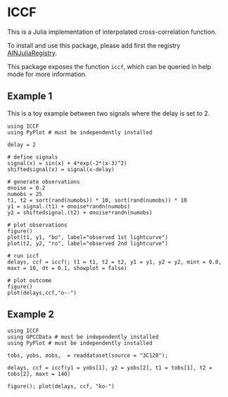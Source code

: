 # ICCF 

This is a Julia implementation of interpolated cross-correlation function.

To install and use this package, please add first the registry [AINJuliaRegistry](https://github.com/HITS-AIN/AINJuliaRegistry).

This package exposes the function `iccf`, which can be queried in help mode for more information.

## Example 1

This is a toy example between two signals where the delay is set to 2.

```
using ICCF
using PyPlot # must be independently installed

delay = 2

# define signals
signal(x) = sin(x) + 4*exp(-2*(x-3)^2)
shiftedsignal(x) = signal(x-delay)

# generate observations
σnoise = 0.2
numobs = 25
t1, t2 = sort(rand(numobs)) * 10, sort(rand(numobs)) * 10
y1 = signal.(t1) + σnoise*randn(numobs)
y2 = shiftedsignal.(t2) + σnoise*randn(numobs)

# plot observations
figure()
plot(t1, y1, "bo", label="observed 1st lightcurve")
plot(t2, y2, "ro", label="observed 2nd lightcurve")

# run iccf
delays, ccf = iccf(; t1 = t1, t2 = t2, y1 = y1, y2 = y2, minτ = 0.0, maxτ = 10, dτ = 0.1, showplot = false)

# plot outcome
figure()
plot(delays,ccf,"o--")
```

## Example 2

```
using ICCF
using GPCCData # must be independently installed
using PyPlot # must be independently installed

tobs, yobs, σobs,  = readdataset(source = "3C120");

delays, ccf = iccf(y1 = yobs[1], y2 = yobs[2], t1 = tobs[1], t2 = tobs[2], maxτ = 140)

figure(); plot(delays, ccf, "ko-")
```
